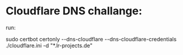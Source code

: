 # Cloudflare DNS challange:

run:

sudo certbot certonly --dns-cloudflare --dns-cloudflare-credentials ./cloudflare.ini -d "*.lr-projects.de"

